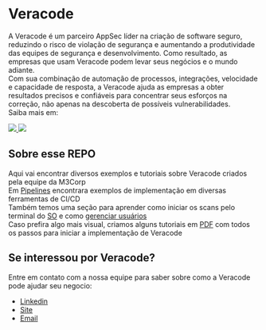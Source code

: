 # Veracode
A Veracode é um parceiro AppSec líder na criação de software seguro, reduzindo o risco de violação de segurança e aumentando a produtividade das equipes de segurança e desenvolvimento. Como resultado, as empresas que usam Veracode podem levar seus negócios e o mundo adiante.</br>
Com sua combinação de automação de processos, integrações, velocidade e capacidade de resposta, a Veracode ajuda as empresas a obter resultados precisos e confiáveis para concentrar seus esforços na correção, não apenas na descoberta de possíveis vulnerabilidades.</br>
Saiba mais em: </br>
<p align="left">
  <a href="https://www.instagram.com/veracode/" alt="Instagram">
    <img src="https://img.shields.io/badge/Instagram-E4405F?style=for-the-badge&logo=instagram&logoColor=white&link=https://www.instagram.com/veracode/"/>
  </a>
  <a href="https://www.linkedin.com/company/veracode/" alt="Linkedin">
    <img src="https://img.shields.io/badge/LinkedIn-0077B5?style=for-the-badge&logo=linkedin&logoColor=white&link=https://www.linkedin.com/company/veracode/"/>
  </a>
</p>

## Sobre esse REPO
Aqui vai encontrar diversos exemplos e tutoriais sobre Veracode criados pela equipe da M3Corp</br>
Em [Pipelines](https://github.com/M3Corp-Community/Veracode/tree/main/Pipelines) encontrara exemplos de implementação em diversas ferramentas de CI/CD</br>
Também temos uma seção para aprender como iniciar os scans pelo terminal do [SO](https://github.com/M3Corp-Community/Veracode/tree/main/SOs) e como [gerenciar usuários](https://github.com/M3Corp-Community/Veracode/tree/main/User%20Management)</br>
Caso prefira algo mais visual, criamos alguns tutoriais em [PDF](https://github.com/M3Corp-Community/Veracode/tree/main/Guias%20em%20PDF) com todos os passos para iniciar a implementação de Veracode</br>

## Se interessou por Veracode?
Entre em contato com a nossa equipe para saber sobre como a Veracode pode ajudar seu negocio:</br>
- [Linkedin](https://www.linkedin.com/company/m3corp/mycompany/)
- [Site](https://www.m3corp.com.br/contato/)
- [Email](mailto:prevendas@m3corp.com.br)